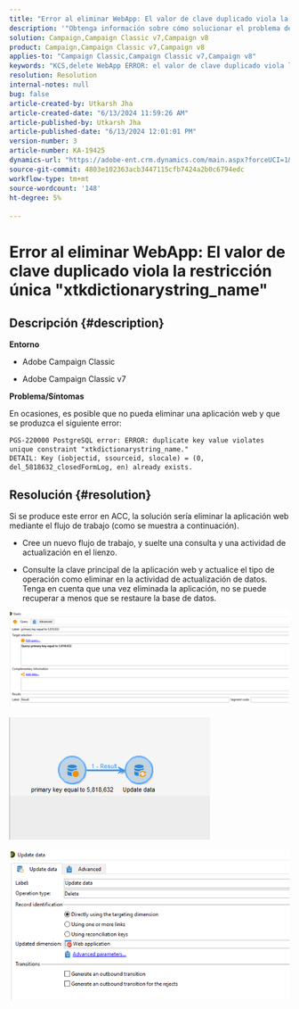 ```yaml
---
title: "Error al eliminar WebApp: El valor de clave duplicado viola la restricción única \"xtkdictionarystring_name\""
description: '"Obtenga información sobre cómo solucionar el problema de Adobe Campaign Classic en el que es posible que no pueda eliminar una aplicación web".'
solution: Campaign,Campaign Classic v7,Campaign v8
product: Campaign,Campaign Classic v7,Campaign v8
applies-to: "Campaign Classic,Campaign Classic v7,Campaign v8"
keywords: "KCS,delete WebApp ERROR: el valor de clave duplicado viola la restricción única \"xtkdictionarystring_name\""
resolution: Resolution
internal-notes: null
bug: false
article-created-by: Utkarsh Jha
article-created-date: "6/13/2024 11:59:26 AM"
article-published-by: Utkarsh Jha
article-published-date: "6/13/2024 12:01:01 PM"
version-number: 3
article-number: KA-19425
dynamics-url: "https://adobe-ent.crm.dynamics.com/main.aspx?forceUCI=1&pagetype=entityrecord&etn=knowledgearticle&id=c9c2c35d-7c29-ef11-840a-00224808decd"
source-git-commit: 4803e102363acb3447115cfb7424a2b0c6794edc
workflow-type: tm+mt
source-wordcount: '148'
ht-degree: 5%

---
```


# Error al eliminar WebApp: El valor de clave duplicado viola la restricción única &quot;xtkdictionarystring_name&quot;

## Descripción {#description}


<b>Entorno</b>

- Adobe Campaign Classic

- Adobe Campaign Classic v7

<b>Problema/Síntomas</b>

En ocasiones, es posible que no pueda eliminar una aplicación web y que se produzca el siguiente error:




```
PGS-220000 PostgreSQL error: ERROR: duplicate key value violates unique constraint "xtkdictionarystring_name."
DETAIL: Key (iobjectid, ssourceid, slocale) = (0, del_5818632_closedFormLog, en) already exists.
```





## Resolución {#resolution}


Si se produce este error en ACC, la solución sería eliminar la aplicación web mediante el flujo de trabajo (como se muestra a continuación).

- Cree un nuevo flujo de trabajo, y suelte una consulta y una actividad de actualización en el lienzo.

- Consulte la clave principal de la aplicación web y actualice el tipo de operación como eliminar en la actividad de actualización de datos. Tenga en cuenta que una vez eliminada la aplicación, no se puede recuperar a menos que se restaure la base de datos.

![](assets/5cd987f7-8acf-ec11-a7b5-0022480a8e40.png)

![](assets/bf56c710-8bcf-ec11-a7b5-0022480a8e40.png)



![](assets/da9b0818-8bcf-ec11-a7b5-0022480a8e40.png)
